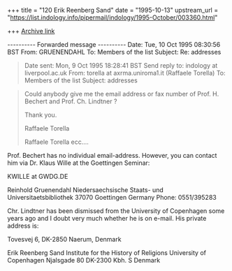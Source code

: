 +++
title = "120 Erik Reenberg Sand"
date = "1995-10-13"
upstream_url = "https://list.indology.info/pipermail/indology/1995-October/003360.html"

+++
[Archive link](https://list.indology.info/pipermail/indology/1995-October/003360.html)



---------- Forwarded message ----------
Date: Tue, 10 Oct 1995 08:30:56 BST
From: GRUENENDAHL <GRUENEN at mail.sub.uni-goettingen.de>
To: Members of the list <indology at liverpool.ac.uk>
Subject: Re: addresses

> Date sent:      Mon,  9 Oct 1995 18:28:41 BST
> Send reply to:  indology at liverpool.ac.uk
> From:           torella at axrma.uniroma1.it (Raffaele Torella)
> To:             Members of the list <indology at liverpool.ac.uk>
> Subject:        addresses


> Could anybody give me the email address or fax number of Prof. H.
> Bechert and Prof. Ch. Lindtner ?
> 
> Thank you.
> 
> Raffaele Torella
> 
> Raffaele Torella
> ecc....
> 




Prof. Bechert has no individual email-address. However, you can 
contact him via Dr. Klaus Wille at the Goettingen Seminar:

KWILLE at GWDG.DE



Reinhold Gruenendahl
Niedersaechsische Staats- und Universitaetsbibliothek
37070 Goettingen
Germany
Phone: 0551/395283


Chr. Lindtner has been dismissed from the University of Copenhagen some 
years ago and I doubt very much whether he is on e-mail. His private 
address is:

Tovesvej 6,
DK-2850 Naerum,
Denmark


Erik Reenberg Sand
Institute for the History of Religions
University of Copenhagen
Njalsgade 80
DK-2300 Kbh. S
Denmark





